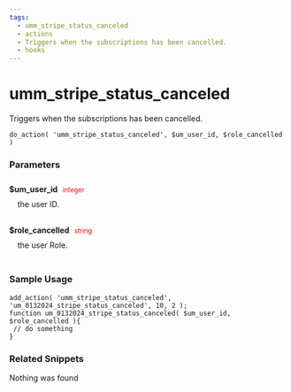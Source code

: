 ```yaml
---
tags: 
  - umm_stripe_status_canceled
  - actions
  - Triggers when the subscriptions has been cancelled.
  - hooks
---
```

# umm\_stripe\_status\_canceled
Triggers when the subscriptions has been cancelled.
<Badge text="Since 1.0.0" vertical="middle" />
``` php:no-line-numbers
do_action( 'umm_stripe_status_canceled', $um_user_id, $role_cancelled )
```
<div class='hook-sep'></div>

### Parameters

<div style='padding: 10px 0px 10px;'>
<strong>$um_user_id</strong> <span style='color:red;font-size:12px;padding: 0px 5px 0px 5px' >integer</span>
<div style="margin-left:10px;padding: 10px 5px">the user ID.</div>
</div>
<div style='padding: 10px 0px 10px;'>
<strong>$role_cancelled</strong> <span style='color:red;font-size:12px;padding: 0px 5px 0px 5px' >string</span>
<div style="margin-left:10px;padding: 10px 5px">the user Role.</div>
</div>
<div class='hook-sep'></div>



### Sample Usage

``` php:no-line-numbers
add_action( 'umm_stripe_status_canceled', 'um_0132024_stripe_status_canceled', 10, 2 );
function um_0132024_stripe_status_canceled( $um_user_id, $role_cancelled ){
 // do something
}
```
<div class='hook-sep'></div>



### Related Snippets

Nothing was found

